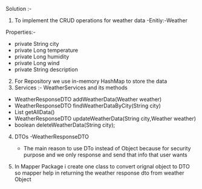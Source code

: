 Solution :-

1) To implement the CRUD operations for weather data 
  -Enitiy:-Weather

Properties:-
   - private String city
   - private Long temperature
   - private Long humidity
   - private Long wind
   - private String description

2. For Repository we use in-memory HashMap to store the data
3. Services :- WeatherServices and its methods 
  -  WeatherResponseDTO addWeatherData(Weather weather)
  - WeatherResponseDTO findWeatherDataByCity(String city)
  - List<WeatherResponseDTO> getAllData()
  -  WeatherResponseDTO updateWeatherData(String city,Weather weather)
  - boolean deleteWeatherData(String city);

4. DTOs -WeatherResponseDTO
   - The main reason to use DTo instead of Object because for security purpose and we only response and send that info that user wants
   
5. In Mapper Package i create one class to convert orignal object to DTO so mapper help in returning the weather response dto from weather Object

     
     
    
     

